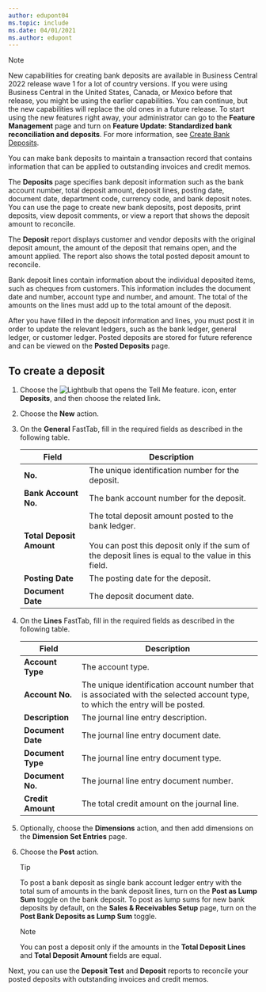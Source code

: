 ```yaml
---
author: edupont04
ms.topic: include
ms.date: 04/01/2021
ms.author: edupont
---
```

> [!NOTE]
> New capabilities for creating bank deposits are available in Business Central 2022 release wave 1 for a lot of country versions. If you were using Business Central in the United States, Canada, or Mexico before that release, you might be using the earlier capabilities. You can continue, but the new capabilities will replace the old ones in a future release. To start using the new features right away, your administrator can go to the **Feature Management** page and turn on **Feature Update: Standardized bank reconciliation and deposits**. For more information, see [Create Bank Deposits](../../../bank-create-bank-deposits.md).


You can make bank deposits to maintain a transaction record that contains information that can be applied to outstanding invoices and credit memos.  

The **Deposits** page specifies bank deposit information such as the bank account number, total deposit amount, deposit lines, posting date, document date, department code, currency code, and bank deposit notes. You can use the page to create new bank deposits, post deposits, print deposits, view deposit comments, or view a report that shows the deposit amount to reconcile.

The **Deposit** report displays customer and vendor deposits with the original deposit amount, the amount of the deposit that remains open, and the amount applied. The report also shows the total posted deposit amount to reconcile.

Bank deposit lines contain information about the individual deposited items, such as cheques from customers. This information includes the document date and number, account type and number, and amount. The total of the amounts on the lines must add up to the total amount of the deposit.

After you have filled in the deposit information and lines, you must post it in order to update the relevant ledgers, such as the bank ledger, general ledger, or customer ledger. Posted deposits are stored for future reference and can be viewed on the **Posted Deposits** page.

## <a name="to-create-a-deposit"></a>To create a deposit
1.  Choose the ![Lightbulb that opens the Tell Me feature.](../../../media/ui-search/search_small.png "Tell me what you want to do") icon, enter **Deposits**, and then choose the related link.  
2.  Choose the **New** action.  
3.  On the **General** FastTab, fill in the required fields as described in the following table.  

    |Field|Description|  
    |---------------------------------|---------------------------------------|  
    |**No.**|The unique identification number for the deposit.|  
    |**Bank Account No.**|The bank account number for the deposit.|  
    |**Total Deposit Amount**|The total deposit amount posted to the bank ledger.<br /><br /> You can post this deposit only if the sum of the deposit lines is equal to the value in this field.|  
    |**Posting Date**|The posting date for the deposit.|  
    |**Document Date**|The deposit document date.|  
4.  On the **Lines** FastTab, fill in the required fields as described in the following table.  

    |Field|Description|  
    |---------------------------------|---------------------------------------|  
    |**Account Type**|The account type.|  
    |**Account No.**|The unique identification account number that is associated with the selected account type, to which the entry will be posted.|  
    |**Description**|The journal line entry description.|  
    |**Document Date**|The journal line entry document date.|  
    |**Document Type**|The journal line entry document type.|  
    |**Document No.**|The journal line entry document number.|  
    |**Credit Amount**|The total credit amount on the journal line.|  

5. Optionally, choose the **Dimensions** action, and then add dimensions on the **Dimension Set Entries** page.  
6. Choose the **Post** action.  

    > [!TIP]
    > To post a bank deposit as single bank account ledger entry with the total sum of amounts in the bank deposit lines, turn on the **Post as Lump Sum** toggle on the bank deposit. To post as lump sums for new bank deposits by default, on the **Sales & Receivables Setup** page, turn on the **Post Bank Deposits as Lump Sum** toggle.

    > [!NOTE]  
    > You can post a deposit only if the amounts in the **Total Deposit Lines** and **Total Deposit Amount** fields are equal.  

Next, you can use the **Deposit Test** and **Deposit** reports to reconcile your posted deposits with outstanding invoices and credit memos.  
